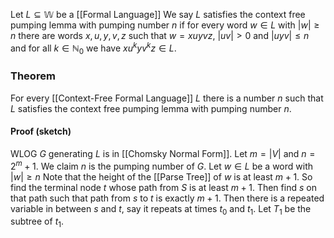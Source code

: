 Let $L\subseteq \mathbb{W}$ be a [[Formal Language]]
We say $L$ satisfies the context free pumping lemma with pumping number $n$ if for every word $w\in L$ with $\lvert w \rvert\geq n$ there are words $x,u,y,v,z$ such that $w=xuyvz$, $\lvert uv \rvert>0$ and $\lvert uyv \rvert\leq n$ and for all $k\in \mathbb{N}_{0}$ we have $xu^kyv^kz\in L$.

### Theorem
For every [[Context-Free Formal Language]] $L$ there is a number $n$ such that $L$ satisfies the context free pumping lemma with pumping number $n$.
#### Proof (sketch)
WLOG $G$ generating $L$ is in [[Chomsky Normal Form]].
Let $m=\lvert V \rvert$ and $n=2^m+1$. We claim $n$ is the pumping number of $G$.
Let $w\in L$ be a word with $\lvert w \rvert\geq n$
Note that the height of the [[Parse Tree]] of $w$ is at least $m+1$. 
So find the terminal node $t$ whose path from $S$ is at least $m+1$. 
Then find $s$ on that path such that path from $s$ to $t$  is exactly $m+1$.
Then there is a repeated variable in between $s$ and $t$, say it repeats at times $t_{0}$ and $t_{1}$. Let $T_{1}$ be the subtree of $t_{1}$. 